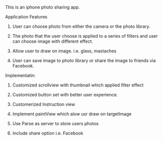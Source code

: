 This is an iphone photo sharing app.

Application Features

1. User can choose photo from either the camera or the photo library.

2. The photo that the user choose is applied to a series of filters and user can choose image with different effect.

3. Allow user to draw on image. i.e. glass, mastaches

4. User can save image to photo library or share the image to friends via Facebook.

Implementatin:

1. Customized scrollview with thumbnail which applied filter effect

2. Customized button set with better user experience.

3. Customerized Instruction view

4. Implement paintView which alow usr draw on targetImage 

5. Use Parse as server to store users photos

6. Include share option i.e. Facebook
